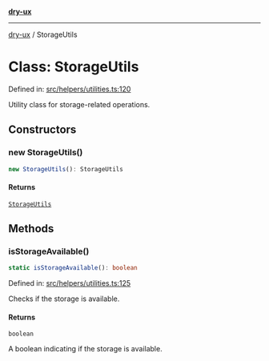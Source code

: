 [**dry-ux**](../README.md)

***

[dry-ux](../README.md) / StorageUtils

# Class: StorageUtils

Defined in: [src/helpers/utilities.ts:120](https://github.com/navedr/dry-ux/blob/caab991ee97f6aeffaf134cbc4d98e0b18f2cf6b/src/helpers/utilities.ts#L120)

Utility class for storage-related operations.

## Constructors

### new StorageUtils()

```ts
new StorageUtils(): StorageUtils
```

#### Returns

[`StorageUtils`](StorageUtils.md)

## Methods

### isStorageAvailable()

```ts
static isStorageAvailable(): boolean
```

Defined in: [src/helpers/utilities.ts:125](https://github.com/navedr/dry-ux/blob/caab991ee97f6aeffaf134cbc4d98e0b18f2cf6b/src/helpers/utilities.ts#L125)

Checks if the storage is available.

#### Returns

`boolean`

A boolean indicating if the storage is available.
